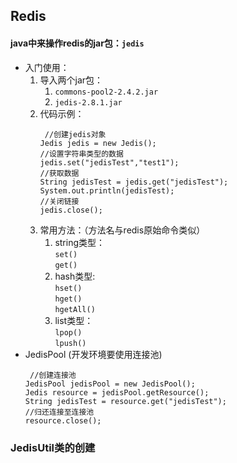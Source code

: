 ## Redis

#### java中来操作redis的jar包：`jedis`
* 入门使用：
    1. 导入两个jar包：
        1. `commons-pool2-2.4.2.jar`
        2. `jedis-2.8.1.jar`
    2. 代码示例：
        ```
         //创建jedis对象
        Jedis jedis = new Jedis();
        //设置字符串类型的数据
        jedis.set("jedisTest","test1");
        //获取数据
        String jedisTest = jedis.get("jedisTest");
        System.out.println(jedisTest);
        //关闭链接
        jedis.close();
        ```
    3. 常用方法：（方法名与redis原始命令类似）
        1. string类型：  
        `set()`  
        `get()`
        2. hash类型:  
        `hset()`  
        `hget()`  
        `hgetAll()`
        3. list类型：  
        `lpop()`  
        `lpush()`  
* JedisPool (开发环境要使用连接池)
   ```
    //创建连接池
   JedisPool jedisPool = new JedisPool();
   Jedis resource = jedisPool.getResource();
   String jedisTest = resource.get("jedisTest");
   //归还连接至连接池
   resource.close();
    ```
### JedisUtil类的创建